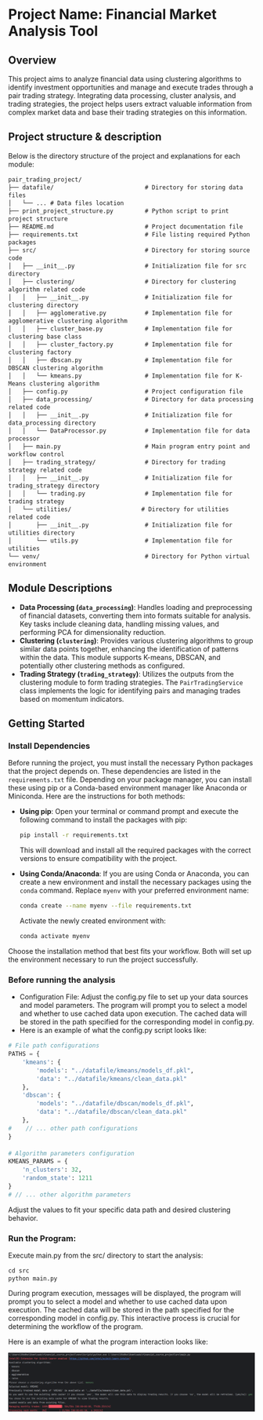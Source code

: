 # Project Name: Financial Market Analysis Tool

## Overview
This project aims to analyze financial data using clustering algorithms to identify investment opportunities and manage and execute trades through a pair trading strategy. Integrating data processing, cluster analysis, and trading strategies, the project helps users extract valuable information from complex market data and base their trading strategies on this information.

## Project structure & description
Below is the directory structure of the project and explanations for each module:

```
pair_trading_project/
├── datafile/                          # Directory for storing data files
│   └── ... # Data files location
├── print_project_structure.py         # Python script to print project structure
├── README.md                          # Project documentation file
├── requirements.txt                   # File listing required Python packages
├── src/                               # Directory for storing source code
│   ├── __init__.py                    # Initialization file for src directory
│   ├── clustering/                    # Directory for clustering algorithm related code
│   │   ├── __init__.py                # Initialization file for clustering directory
│   │   ├── agglomerative.py           # Implementation file for agglomerative clustering algorithm
│   │   ├── cluster_base.py            # Implementation file for clustering base class
│   │   ├── cluster_factory.py         # Implementation file for clustering factory
│   │   ├── dbscan.py                  # Implementation file for DBSCAN clustering algorithm
│   │   └── kmeans.py                  # Implementation file for K-Means clustering algorithm
│   ├── config.py                      # Project configuration file
│   ├── data_processing/               # Directory for data processing related code
│   │   ├── __init__.py                # Initialization file for data_processing directory
│   │   └── DataProcessor.py           # Implementation file for data processor
│   ├── main.py                        # Main program entry point and workflow control
│   ├── trading_strategy/              # Directory for trading strategy related code
│   │   ├── __init__.py                # Initialization file for trading_strategy directory
│   │   └── trading.py                 # Implementation file for trading strategy
│   └── utilities/                    # Directory for utilities related code
│       ├── __init__.py                # Initialization file for utilities directory
│       └── utils.py                   # Implementation file for utilities
└── venv/                              # Directory for Python virtual environment

```
## Module Descriptions
- **Data Processing (`data_processing`)**: Handles loading and preprocessing of financial datasets, converting them into formats suitable for analysis. Key tasks include cleaning data, handling missing values, and performing PCA for dimensionality reduction.
- **Clustering (`clustering`)**: Provides various clustering algorithms to group similar data points together, enhancing the identification of patterns within the data. This module supports K-means, DBSCAN, and potentially other clustering methods as configured.
- **Trading Strategy (`trading_strategy`)**: Utilizes the outputs from the clustering module to form trading strategies. The `PairTradingService` class implements the logic for identifying pairs and managing trades based on momentum indicators.

## Getting Started
### Install Dependencies

Before running the project, you must install the necessary Python packages that the project depends on. These dependencies are listed in the `requirements.txt` file. Depending on your package manager, you can install these using pip or a Conda-based environment manager like Anaconda or Miniconda. Here are the instructions for both methods:

- **Using pip**:
    Open your terminal or command prompt and execute the following command to install the packages with pip:

    ```bash
    pip install -r requirements.txt
    ```

    This will download and install all the required packages with the correct versions to ensure compatibility with the project.

- **Using Conda/Anaconda**:
    If you are using Conda or Anaconda, you can create a new environment and install the necessary packages using the `conda` command. Replace `myenv` with your preferred environment name:

    ```bash
    conda create --name myenv --file requirements.txt
    ```

    Activate the newly created environment with:

    ```bash
    conda activate myenv
    ```

Choose the installation method that best fits your workflow. Both will set up the environment necessary to run the project successfully.

### Before running the analysis

- Configuration File: Adjust the config.py file to set up your data sources and model parameters. The program will prompt you to select a model and whether to use cached data upon execution. The cached data will be stored in the path specified for the corresponding model in config.py.
- Here is an example of what the config.py script looks like:
```python
# File path configurations
PATHS = {
    'kmeans': {
        'models': "../datafile/kmeans/models_df.pkl",
        'data': "../datafile/kmeans/clean_data.pkl"
    },
    'dbscan': {
        'models': "../datafile/dbscan/models_df.pkl",
        'data': "../datafile/dbscan/clean_data.pkl"
    },
#    // ... other path configurations
}

# Algorithm parameters configuration
KMEANS_PARAMS = {
    'n_clusters': 32,
    'random_state': 1211
}
# // ... other algorithm parameters

```
Adjust the values to fit your specific data path and desired clustering behavior. 
### **Run the Program**: 
Execute main.py from the src/ directory to start the analysis:
```
cd src
python main.py
```
During program execution, messages will be displayed, the program will prompt you to select a model and whether to use cached data upon execution. The cached data will be stored in the path specified for the corresponding model in config.py. This interactive process is crucial for determining the workflow of the program.


Here is an example of what the program interaction looks like:

![img.png](img.png)